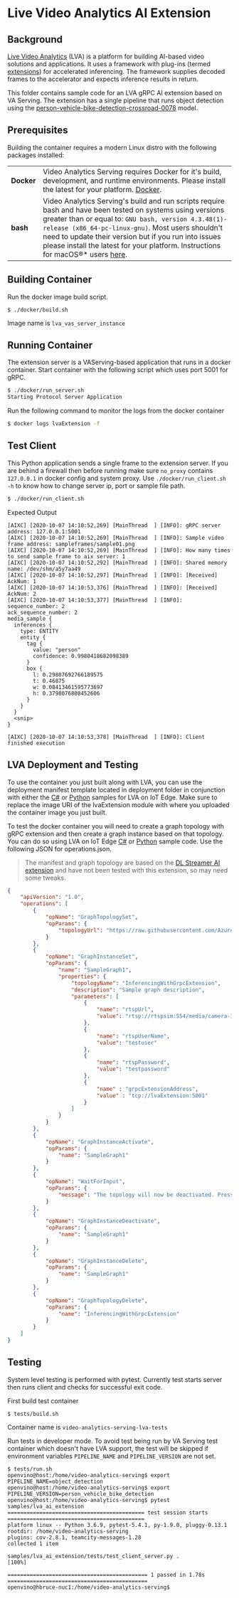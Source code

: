 # Live Video Analytics AI Extension
## Background
[Live Video Analytics](https://azure.microsoft.com/en-us/services/media-services/live-video-analytics/) (LVA) is a
platform for building AI-based video solutions and applications. It uses a framework with plug-ins (termed [extensions](https://docs.microsoft.com/en-us/azure/media-services/live-video-analytics-edge/media-graph-extension-concept)) for accelerated inferencing. The framework supplies decoded frames to the accelerator and expects inference results in return.

This folder contains sample code for an LVA gRPC AI extension based on VA Serving. The extension has a single pipeline that runs object detection using the [person-vehicle-bike-detection-crossroad-0078](https://github.com/openvinotoolkit/open_model_zoo/tree/master/models/intel/person-vehicle-bike-detection-crossroad-0078) model.

## Prerequisites
Building the container requires a modern Linux distro with the following packages installed:

| |                  |
|---------------------------------------------|------------------|
| **Docker** | Video Analytics Serving requires Docker for it's build, development, and runtime environments. Please install the latest for your platform. [Docker](https://docs.docker.com/install). |
| **bash** | Video Analytics Serving's build and run scripts require bash and have been tested on systems using versions greater than or equal to: `GNU bash, version 4.3.48(1)-release (x86_64-pc-linux-gnu)`. Most users shouldn't need to update their version but if you run into issues please install the latest for your platform. Instructions for macOS&reg;* users [here](docs/installing_bash_macos.md). |

## Building Container
Run the docker image build script.
```
$ ./docker/build.sh
```
Image name is `lva_vas_server_instance`

## Running Container
The extension server is a VAServing-based application that runs in a docker container. Start container with the following script which uses port 5001 for gRPC.
```bash
$ ./docker/run_server.sh
Starting Protocol Server Application
```

Run the following command to monitor the logs from the docker container
```bash
$ docker logs lvaExtension -f
```

## Test Client
This Python application sends a single frame to the extension server.
If you are behind a firewall then before running make sure `no_proxy` contains `127.0.0.1` in docker config and system proxy. Use `./docker/run_client.sh -h` to know how to change server ip, port or sample file path.
```bash
$ ./docker/run_client.sh
```
Expected Output
```
[AIXC] [2020-10-07 14:10:52,269] [MainThread  ] [INFO]: gRPC server address: 127.0.0.1:5001
[AIXC] [2020-10-07 14:10:52,269] [MainThread  ] [INFO]: Sample video frame address: sampleframes/sample01.png
[AIXC] [2020-10-07 14:10:52,269] [MainThread  ] [INFO]: How many times to send sample frame to aix server: 1
[AIXC] [2020-10-07 14:10:52,292] [MainThread  ] [INFO]: Shared memory name: /dev/shm/a5y7aa49
[AIXC] [2020-10-07 14:10:52,297] [MainThread  ] [INFO]: [Received] AckNum: 1
[AIXC] [2020-10-07 14:10:53,376] [MainThread  ] [INFO]: [Received] AckNum: 2
[AIXC] [2020-10-07 14:10:53,377] [MainThread  ] [INFO]: sequence_number: 2
ack_sequence_number: 2
media_sample {
  inferences {
    type: ENTITY
    entity {
      tag {
        value: "person"
        confidence: 0.9980418682098389
      }
      box {
        l: 0.29807692766189575
        t: 0.46875
        w: 0.08413461595773697
        h: 0.3798076808452606
      }
    }
  }
  <snip>
}

[AIXC] [2020-10-07 14:10:53,378] [MainThread  ] [INFO]: Client finished execution
```
## LVA Deployment and Testing
To use the container you just built along with LVA, you can use the deployment manifest template located in deployment folder in conjunction with either the [C#](https://github.com/Azure-Samples/live-video-analytics-iot-edge-csharp) or [Python](https://github.com/Azure-Samples/live-video-analytics-iot-edge-python) samples for LVA on IoT Edge. Make sure to replace the image URI of the lvaExtension module with where you uploaded the container image you just built.

To test the docker container you will need to create a graph topology with gRPC extension and then create a graph instance based on that topology. You can do so using LVA on IoT Edge [C#](https://github.com/Azure-Samples/live-video-analytics-iot-edge-csharp) or [Python](https://github.com/Azure-Samples/live-video-analytics-iot-edge-python) sample code. Use the following JSON for operations.json.

> The manifest and graph topology are based on the [DL Streamer AI extension](https://github.com/Azure/live-video-analytics/tree/milan-dev/utilities/video-analysis/dlstreamer) and have not been tested with this extension, so may need some tweaks.


```JSON
{
    "apiVersion": "1.0",
    "operations": [
        {
            "opName": "GraphTopologySet",
            "opParams": {
                "topologyUrl": "https://raw.githubusercontent.com/Azure/live-video-analytics/master/MediaGraph/topologies/grpcExtension/topology.json"
            }
        },
        {
            "opName": "GraphInstanceSet",
            "opParams": {
                "name": "SampleGraph1",
                "properties": {
                    "topologyName": "InferencingWithGrpcExtension",
                    "description": "Sample graph description",
                    "parameters": [
                        {
                            "name": "rtspUrl",
                            "value": "rtsp://rtspsim:554/media/camera-300s.mkv"
                        },
                        {
                            "name": "rtspUserName",
                            "value": "testuser"
                        },
                        {
                            "name": "rtspPassword",
                            "value": "testpassword"
                        },
                        {
                            "name" : "grpcExtensionAddress",
                            "value" : "tcp://lvaExtension:5001"
                        }
                    ]
                }
            }
        },
        {
            "opName": "GraphInstanceActivate",
            "opParams": {
                "name": "SampleGraph1"
            }
        },
        {
            "opName": "WaitForInput",
            "opParams": {
                "message": "The topology will now be deactivated. Press Enter to continue"
            }
        },
        {
            "opName": "GraphInstanceDeactivate",
            "opParams": {
                "name": "SampleGraph1"
            }
        },
        {
            "opName": "GraphInstanceDelete",
            "opParams": {
                "name": "SampleGraph1"
            }
        },
        {
            "opName": "GraphTopologyDelete",
            "opParams": {
                "name": "InferencingWithGrpcExtension"
            }
        }
    ]
}
```

## Testing
System level testing is performed with pytest. Currently test starts server then runs client and checks for successful exit code.

First build test container
```
$ tests/build.sh
```
Container name is `video-analytics-serving-lva-tests`

Run tests in developer mode. To avoid test being run by VA Serving test container which doesn't have LVA support,
the test will be skipped if environment variables `PIPELINE_NAME` and `PIPELINE_VERSION` are not set.
```
$ tests/run.sh
openvino@host:/home/video-analytics-serving$ export PIPELINE_NAME=object_detection
openvino@host:/home/video-analytics-serving$ export PIPELINE_VERSION=person_vehicle_bike_detection
openvino@host:/home/video-analytics-serving$ pytest samples/lva_ai_extension
=========================================== test session starts ===========================================
platform linux -- Python 3.6.9, pytest-5.4.1, py-1.9.0, pluggy-0.13.1
rootdir: /home/video-analytics-serving
plugins: cov-2.8.1, teamcity-messages-1.28
collected 1 item

samples/lva_ai_extension/tests/test_client_server.py .                                              [100%]

============================================ 1 passed in 1.78s ============================================
openvino@hbruce-nuc1:/home/video-analytics-serving$
```

